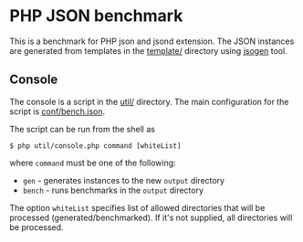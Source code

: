 # PHP JSON benchmark

This is a benchmark for PHP json and jsond extension. The JSON instances are generated from templates in the [template/](templates/) directory using [jsogen](https://github.com/bukka/jsogen) tool.

## Console

The console is a script in the [util/](util/) directory. The main configuration for the script is [conf/bench.json](conf/bench.json).

The script can be run from the shell as

```
$ php util/console.php command [whiteList]
```

where `command` must be one of the following:

* `gen` - generates instances to the new `output` directory
* `bench` - runs benchmarks in the `output` directory

The option `whiteList` specifies list of allowed directories that will be processed (generated/benchmarked). If it's not supplied, all directories will be processed.
